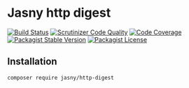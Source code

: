 Jasny http digest
===

[![Build Status](https://travis-ci.org/jasny/http-digest.svg?branch=master)](https://travis-ci.org/jasny/http-digest)
[![Scrutinizer Code Quality](https://scrutinizer-ci.com/g/jasny/http-digest/badges/quality-score.png?b=master)](https://scrutinizer-ci.com/g/jasny/http-digest/?branch=master)
[![Code Coverage](https://scrutinizer-ci.com/g/jasny/http-digest/badges/coverage.png?b=master)](https://scrutinizer-ci.com/g/jasny/http-digest/?branch=master)
[![Packagist Stable Version](https://img.shields.io/packagist/v/jasny/http-digest.svg)](https://packagist.org/packages/jasny/http-digest)
[![Packagist License](https://img.shields.io/packagist/l/jasny/http-digest.svg)](https://packagist.org/packages/jasny/http-digest)



Installation
---

    composer require jasny/http-digest
